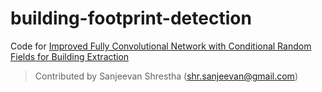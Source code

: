 # building-footprint-detection

Code for [Improved Fully Convolutional Network with Conditional Random Fields for Building Extraction](https://www.mdpi.com/2072-4292/10/7/1135)

> Contributed by Sanjeevan Shrestha (shr.sanjeevan@gmail.com)
